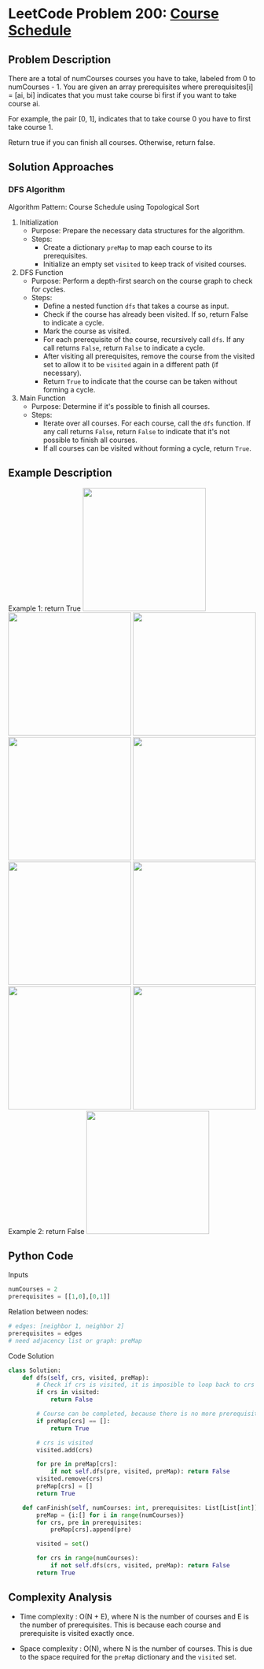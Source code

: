 # LeetCode Problem 200: [Course Schedule](https://leetcode.com/problems/course-schedule/description/)
## Problem Description
There are a total of numCourses courses you have to take, labeled from 0 to numCourses - 1. You are given an array prerequisites where prerequisites[i] = [ai, bi] indicates that you must take course bi first if you want to take course ai.

For example, the pair [0, 1], indicates that to take course 0 you have to first take course 1.

Return true if you can finish all courses. Otherwise, return false.
## Solution Approaches
### DFS Algorithm
Algorithm Pattern: Course Schedule using Topological Sort

1. Initialization
    - Purpose: Prepare the necessary data structures for the algorithm.
    - Steps:
        - Create a dictionary ```preMap``` to map each course to its prerequisites.
        - Initialize an empty set ```visited``` to keep track of visited courses.
2. DFS Function
    - Purpose: Perform a depth-first search on the course graph to check for cycles.
    - Steps:
        - Define a nested function ```dfs``` that takes a course as input.
        - Check if the course has already been visited. If so, return False to indicate a cycle.
        - Mark the course as visited.
        - For each prerequisite of the course, recursively call ```dfs```. If any call returns ```False```, return ```False``` to indicate a cycle.
        - After visiting all prerequisites, remove the course from the visited set to allow it to be ```visited``` again in a different path (if necessary).
        - Return ```True``` to indicate that the course can be taken without forming a cycle.
3. Main Function
    - Purpose: Determine if it's possible to finish all courses.
    - Steps:
        - Iterate over all courses. For each course, call the ```dfs``` function. If any call returns ```False```, return ```False``` to indicate that it's not possible to finish all courses.
        - If all courses can be visited without forming a cycle, return ```True```.
## Example Description
Example 1: return True
<img src= "https://github.com/MaryamZahiri/LC-Algorithms/assets/52676399/70da48d6-3ada-472f-9024-4f3f6b069af7" width=250>
<img src= "https://github.com/MaryamZahiri/LC-Algorithms/assets/52676399/c3cf2734-b6ec-40d0-b988-aea04786027b" width=250>
<img src= "https://github.com/MaryamZahiri/LC-Algorithms/assets/52676399/391fa8c6-eaf7-4de3-a17a-a3d02f97a51e" width=250>
<img src= "https://github.com/MaryamZahiri/LC-Algorithms/assets/52676399/18e591db-fc2d-47be-ac34-264034b3ae63" width=250>
<img src= "https://github.com/MaryamZahiri/LC-Algorithms/assets/52676399/9d100a26-e133-47e0-b207-e166b01f36f0" width=250>
<img src= "https://github.com/MaryamZahiri/LC-Algorithms/assets/52676399/de4e3931-d4fa-46f4-81f1-7192dd89cd5e" width=250>
<img src= "https://github.com/MaryamZahiri/LC-Algorithms/assets/52676399/2b01e109-414b-4c16-8c8a-57d35d17d7ce" width=250>
<img src= "https://github.com/MaryamZahiri/LC-Algorithms/assets/52676399/22eee32c-cf88-44ed-8547-c27bc079aff6" width=250>
<img src= "https://github.com/MaryamZahiri/LC-Algorithms/assets/52676399/042be06e-d3c0-455a-b106-72fd2482c16f" width=250><br />
Example 2: return False
<img src= "https://github.com/MaryamZahiri/LC-Algorithms/assets/52676399/e5e43424-373d-456c-bd14-b392eb50a36c" width=250><br />

## Python Code
Inputs
```python
numCourses = 2
prerequisites = [[1,0],[0,1]]
```
Relation between nodes:
```python
# edges: [neighbor 1, neighbor 2]
prerequisites = edges
# need adjacency list or graph: preMap
```
Code Solution
```python
class Solution:
    def dfs(self, crs, visited, preMap):
        # Check if crs is visited, it is imposible to loop back to crs and 2 crs
        if crs in visited:
            return False

        # Course can be completed, because there is no more prerequisites
        if preMap[crs] == []:
            return True

        # crs is visited
        visited.add(crs)

        for pre in preMap[crs]:
            if not self.dfs(pre, visited, preMap): return False
        visited.remove(crs)
        preMap[crs] = []
        return True

    def canFinish(self, numCourses: int, prerequisites: List[List[int]]) -> bool:
        preMap = {i:[] for i in range(numCourses)}
        for crs, pre in prerequisites:
            preMap[crs].append(pre)

        visited = set()

        for crs in range(numCourses):
            if not self.dfs(crs, visited, preMap): return False
        return True
```
## Complexity Analysis
- Time complexity : O(N + E), where N is the number of courses and E is the number of prerequisites. This is because each course and prerequisite is visited exactly once.

- Space complexity : O(N), where N is the number of courses. This is due to the space required for the ```preMap``` dictionary and the ```visited``` set.